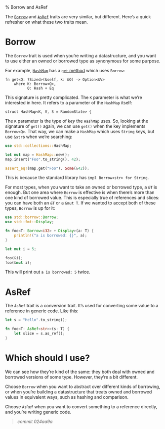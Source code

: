 % Borrow and AsRef

The [`Borrow`][borrow] and [`AsRef`][asref] traits are very similar, but
different. Here’s a quick refresher on what these two traits mean.

[borrow]: ../std/borrow/trait.Borrow.html
[asref]: ../std/convert/trait.AsRef.html

# Borrow

The `Borrow` trait is used when you’re writing a datastructure, and you want to
use either an owned or borrowed type as synonymous for some purpose.

For example, [`HashMap`][hashmap] has a [`get` method][get] which uses `Borrow`:

```rust,ignore
fn get<Q: ?Sized>(&self, k: &Q) -> Option<&V>
    where K: Borrow<Q>,
          Q: Hash + Eq
```

[hashmap]: ../std/collections/struct.HashMap.html
[get]: ../std/collections/struct.HashMap.html#method.get

This signature is pretty complicated. The `K` parameter is what we’re interested
in here. It refers to a parameter of the `HashMap` itself:

```rust,ignore
struct HashMap<K, V, S = RandomState> {
```

The `K` parameter is the type of _key_ the `HashMap` uses. So, looking at
the signature of `get()` again, we can use `get()` when the key implements
`Borrow<Q>`. That way, we can make a `HashMap` which uses `String` keys,
but use `&str`s when we’re searching:

```rust
use std::collections::HashMap;

let mut map = HashMap::new();
map.insert("Foo".to_string(), 42);

assert_eq!(map.get("Foo"), Some(&42));
```

This is because the standard library has `impl Borrow<str> for String`.

For most types, when you want to take an owned or borrowed type, a `&T` is
enough. But one area where `Borrow` is effective is when there’s more than one
kind of borrowed value. This is especially true of references and slices: you
can have both an `&T` or a `&mut T`. If we wanted to accept both of these types,
`Borrow` is up for it:

```rust
use std::borrow::Borrow;
use std::fmt::Display;

fn foo<T: Borrow<i32> + Display>(a: T) {
    println!("a is borrowed: {}", a);
}

let mut i = 5;

foo(&i);
foo(&mut i);
```

This will print out `a is borrowed: 5` twice.

# AsRef

The `AsRef` trait is a conversion trait. It’s used for converting some value to
a reference in generic code. Like this:

```rust
let s = "Hello".to_string();

fn foo<T: AsRef<str>>(s: T) {
    let slice = s.as_ref();
}
```

# Which should I use?

We can see how they’re kind of the same: they both deal with owned and borrowed
versions of some type. However, they’re a bit different.

Choose `Borrow` when you want to abstract over different kinds of borrowing, or
when you’re building a datastructure that treats owned and borrowed values in
equivalent ways, such as hashing and comparison.

Choose `AsRef` when you want to convert something to a reference directly, and
you’re writing generic code.


> *commit 024aa9a*
